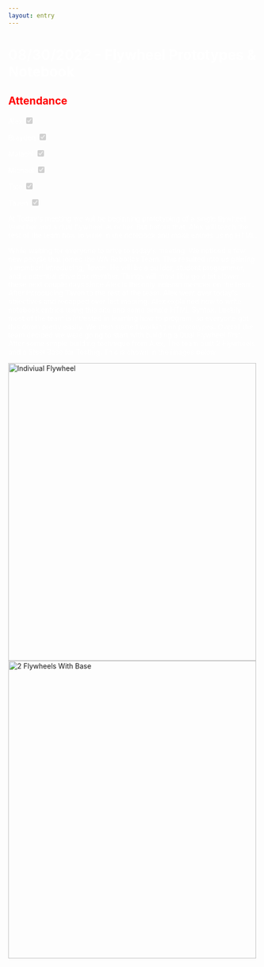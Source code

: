 ```yaml
---
layout: entry
---
```

<h1> <span style="color:white">08/30/2022 - Flywheel Prototypes & Notebook</span> </h1>

<h2 class="attendance"> <span style="color:red"> Attendance</span> </h2>

<p> </p>

<label class="container" style="color:white">Alex
  <input type="checkbox" disabled checked="checked">
  <span class="checkmark"></span>
</label>

<label class="container" style="color:white">Brayden
  <input type="checkbox" disabled checked="checked">
  <span class="checkmark"></span>
</label>

<label class="container" style="color:white">Malachi
  <input type="checkbox" disabled checked="checked">
  <span class="checkmark"></span>
</label>

<label class="container" style="color:white">Michael
  <input type="checkbox" disabled checked="checked">
  <span class="checkmark"></span>
</label>

<label class="container" style="color:white">Tate
  <input type="checkbox" disabled checked="checked">
  <span class="checkmark"></span>
</label>

<label class="container" style="color:white">Taven
  <input type="checkbox" disabled checked="checked">
  <span class="checkmark"></span>
</label>

<p style="color:white">At Today's meeting we will be beginning prototyping of a single flywheel launcher and a dual flywheel launcher. But before that, Alex will teach the rest of the team how to write in the notebook and make entries using HTML.</p>

<p style="color:white">While waiting for everyone to arive to today's meeting. We noticed a few new people that joined the WA Robotics Team. This resulted into us gaining a member! Introducing, Taven. He will be a builder, student programmer, and a potential drive box member. Things will most likly go a bit slower these next couple days since Alex is the only veteran member on the team. After introducing Taven to the rest of the team. Alex went over today's objectives and recapped over last meeting. Alex explained how to write notebook entries using this site and some simple HTML Syntax. Luckily most of the team is intrested in learning how to program, so everyone got this down pretty easily. We then started working on prototypes. Overall the team decided we were going to start with building a Dual Flywheel first. After some simple building technique from Alex, The team built 2 Flywheels and a Steel Base for Testing. This is shown in the images below</p>

<img src="/assets/img/08-30-2022-Fly1.jpg" alt="Indiviual Flywheel" width="500" height="600">
<img src="/assets/img/08-30-2022-Fly2.jpg" alt="2 Flywheels With Base" width="500" height="600">
